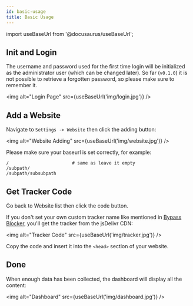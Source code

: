 ```yaml
---
id: basic-usage
title: Basic Usage
---
```


import useBaseUrl from '@docusaurus/useBaseUrl';

## Init and Login

The username and password used for the first time login will be initialized as the administrator user (which can be changed later). So far (`v0.1.0`) it is not possible to retrieve a forgotten password, so please make sure to remember it.

<img alt="Login Page" src={useBaseUrl('img/login.jpg')} />

## Add a Website

Navigate to `Settings -> Website` then click the adding button:

<img alt="Website Adding" src={useBaseUrl('img/website.jpg')} />

Please make sure your baseurl is set correctly, for example:

```
/                        # same as leave it empty
/subpath/
/subpath/subsubpath
```

## Get Tracker Code

Go back to Website list then click the code button.

If you don't set your own custom tracker name like mentioned in [Bypass Blocker](bypass-blocker), you'll get the tracker from the jsDelivr CDN:

<img alt="Tracker Code" src={useBaseUrl('img/tracker.jpg')} />

Copy the code and insert it into the `<head>` section of your website.

## Done

When enough data has been collected, the dashboard will display all the content:

<img alt="Dashboard" src={useBaseUrl('img/dashboard.jpg')} />

